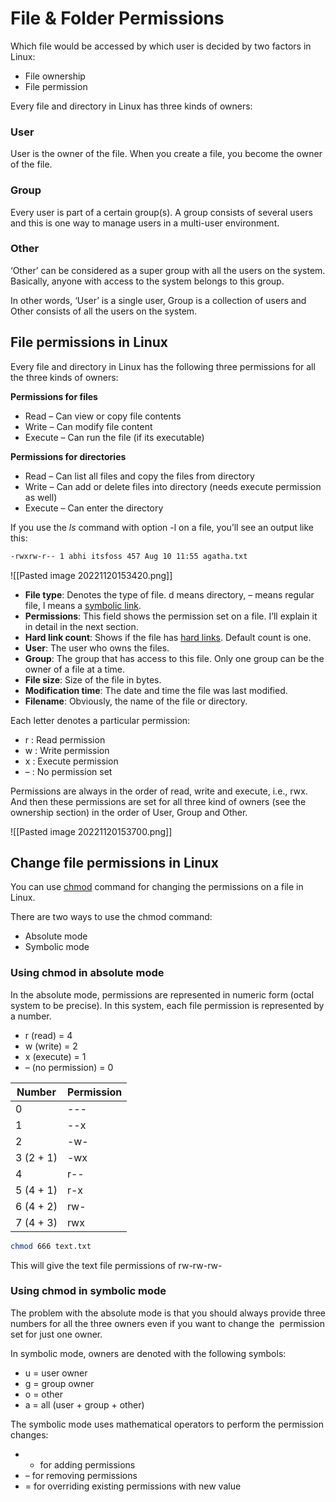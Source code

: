 # File & Folder Permissions

Which file would be accessed by which user is decided by two factors in Linux:

-   File ownership
-   File permission

Every file and directory in Linux has three kinds of owners:

### User

User is the owner of the file. When you create a file, you become the owner of the file. 

### Group

Every user is part of a certain group(s). A group consists of several users and this is one way to manage users in a multi-user environment.

### Other

‘Other’ can be considered as a super group with all the users on the system. Basically, anyone with access to the system belongs to this group.

In other words, ‘User’ is a single user, Group is a collection of users and Other consists of all the users on the system.

## File permissions in Linux

Every file and directory in Linux has the following three permissions for all the three kinds of owners:

**Permissions for files**

-   Read – Can view or copy file contents
-   Write – Can modify file content
-   Execute – Can run the file (if its executable)

**Permissions for directories**

-   Read – Can list all files and copy the files from directory
-   Write – Can add or delete files into directory (needs execute permission as well)
-   Execute – Can enter the directory

If you use the *ls* command with option -l on a file, you’ll see an output like this:

```bash
-rwxrw-r-- 1 abhi itsfoss 457 Aug 10 11:55 agatha.txt
```

![[Pasted image 20221120153420.png]]

-   **File type**: Denotes the type of file. d means directory, – means regular file, l means a [symbolic link](https://linuxhandbook.com/symbolic-link-linux/).
-   **Permissions**: This field shows the permission set on a file. I’ll explain it in detail in the next section.
-   **Hard link count**: Shows if the file has [hard links](https://linuxhandbook.com/hard-link/). Default count is one.
-   **User**: The user who owns the files.
-   **Group**: The group that has access to this file. Only one group can be the owner of a file at a time.
-   **File size**: Size of the file in bytes.
-   **Modification time**: The date and time the file was last modified.
-   **Filename**: Obviously, the name of the file or directory.

Each letter denotes a particular permission:

-   r : Read permission
-   w : Write permission
-   x : Execute permission
-   – : No permission set

Permissions are always in the order of read, write and execute, i.e., rwx. And then these permissions are set for all three kind of owners (see the ownership section) in the order of User, Group and Other.

![[Pasted image 20221120153700.png]]

## Change file permissions in Linux

You can use [chmod](https://linux.die.net/man/1/chmod) command for changing the permissions on a file in Linux.

There are two ways to use the chmod command:

-   Absolute mode
-   Symbolic mode

### Using chmod in absolute mode

In the absolute mode, permissions are represented in numeric form (octal system to be precise). In this system, each file permission is represented by a number.

-   r (read) = 4
-   w (write) = 2
-   x (execute) = 1
-   – (no permission) = 0

| Number    | Permission |
| --------- | ---------- |
| 0         | ---        |
| 1         | --x        |
| 2         | -w-        |
| 3 (2 + 1) | -wx        |
| 4         | r--        |
| 5 (4 + 1) | r-x        |
| 6 (4 + 2) | rw-        |
| 7 (4 + 3) | rwx           |

```bash
chmod 666 text.txt
```

This will give the text file permissions of rw-rw-rw-

### Using chmod in symbolic mode

The problem with the absolute mode is that you should always provide three numbers for all the three owners even if you want to change the  permission set for just one owner.

In symbolic mode, owners are denoted with the following symbols:

-   u = user owner
-   g = group owner
-   o = other
-   a = all (user + group + other)

The symbolic mode uses mathematical operators to perform the permission changes:

-   + for adding permissions
-   – for removing permissions
-   = for overriding existing permissions with new value